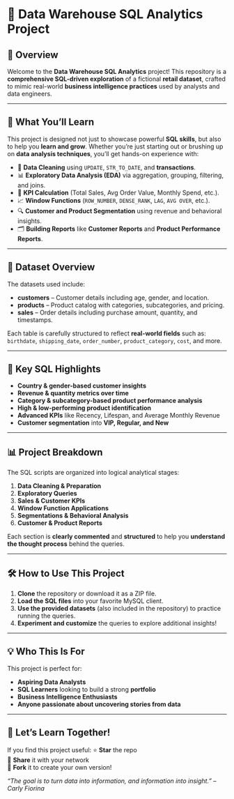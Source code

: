 # 🧠 Data Warehouse SQL Analytics Project

## 📌 Overview
Welcome to the **Data Warehouse SQL Analytics** project! This repository is a **comprehensive SQL-driven exploration** of a fictional **retail dataset**, crafted to mimic real-world **business intelligence practices** used by analysts and data engineers.

---

## 🚀 What You’ll Learn
This project is designed not just to showcase powerful **SQL skills**, but also to help you **learn and grow**. Whether you’re just starting out or brushing up on **data analysis techniques**, you’ll get hands-on experience with:

- 🧾 **Data Cleaning** using `UPDATE`, `STR_TO_DATE`, and **transactions**.
- 📊 **Exploratory Data Analysis (EDA)** via aggregation, grouping, filtering, and joins.
- 🧮 **KPI Calculation** (Total Sales, Avg Order Value, Monthly Spend, etc.).
- 📈 **Window Functions** (`ROW_NUMBER`, `DENSE_RANK`, `LAG`, `AVG OVER`, etc.).
- 🔍 **Customer and Product Segmentation** using revenue and behavioral insights.
- 🗂️ **Building Reports** like **Customer Reports** and **Product Performance Reports**.

---

## 📂 Dataset Overview
The datasets used include:

- **customers** – Customer details including age, gender, and location.
- **products** – Product catalog with categories, subcategories, and pricing.
- **sales** – Order details including purchase amount, quantity, and timestamps.

Each table is carefully structured to reflect **real-world fields** such as:
`birthdate`, `shipping_date`, `order_number`, `product_category`, `cost`, and more.

---

## 📌 Key SQL Highlights
- **Country & gender-based customer insights**
- **Revenue & quantity metrics over time**
- **Category & subcategory-based product performance analysis**
- **High & low-performing product identification**
- **Advanced KPIs** like Recency, Lifespan, and Average Monthly Revenue
- **Customer segmentation** into **VIP, Regular, and New**

---

## 📊 Project Breakdown
The SQL scripts are organized into logical analytical stages:

1. **Data Cleaning & Preparation**
2. **Exploratory Queries**
3. **Sales & Customer KPIs**
4. **Window Function Applications**
5. **Segmentations & Behavioral Analysis**
6. **Customer & Product Reports**

Each section is **clearly commented** and **structured** to help you **understand the thought process** behind the queries.

---

## 🛠️ How to Use This Project
1. **Clone** the repository or download it as a ZIP file.
2. **Load the SQL files** into your favorite MySQL client.
3. **Use the provided datasets** (also included in the repository) to practice running the queries.
4. **Experiment and customize** the queries to explore additional insights!

---

## 💡 Who This Is For
This project is perfect for:

- **Aspiring Data Analysts**
- **SQL Learners** looking to build a strong **portfolio**
- **Business Intelligence Enthusiasts**
- **Anyone passionate about uncovering stories from data**

---

## 🙌 Let’s Learn Together!
If you find this project useful:
⭐ **Star** the repo  
🔁 **Share** it with your network  
🔄 **Fork** it to create your own version!

_“The goal is to turn data into information, and information into insight.” – Carly Fiorina_
